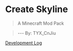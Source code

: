 # Create Skyline

> A Minecraft Mod Pack

> --- By: TYX_CnJiu

[Development Log](https://github.com/xiaoliziawa/Create-Skyline/blob/main/CHANGELOG.md)
